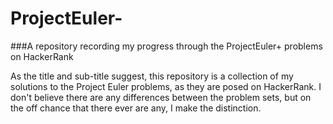 # ProjectEuler-
###A repository recording my progress through the ProjectEuler+ problems on HackerRank

As the title and sub-title suggest, this repository is a collection of my solutions to the Project Euler problems, as they are posed on HackerRank.
I don't believe there are any differences between the problem sets, but on the off chance that there ever are any, I make the distinction.

